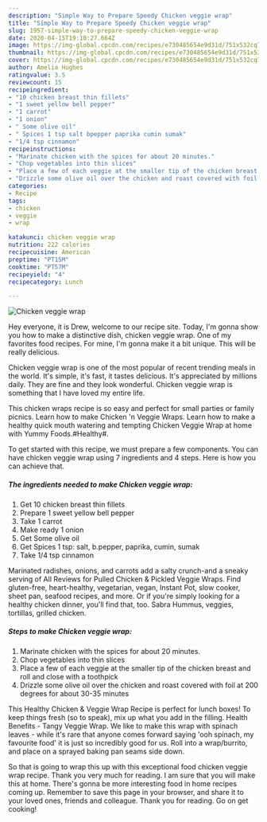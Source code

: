 ```yaml
---
description: "Simple Way to Prepare Speedy Chicken veggie wrap"
title: "Simple Way to Prepare Speedy Chicken veggie wrap"
slug: 1957-simple-way-to-prepare-speedy-chicken-veggie-wrap
date: 2020-04-15T19:10:27.664Z
image: https://img-global.cpcdn.com/recipes/e730485654e9d31d/751x532cq70/chicken-veggie-wrap-recipe-main-photo.jpg
thumbnail: https://img-global.cpcdn.com/recipes/e730485654e9d31d/751x532cq70/chicken-veggie-wrap-recipe-main-photo.jpg
cover: https://img-global.cpcdn.com/recipes/e730485654e9d31d/751x532cq70/chicken-veggie-wrap-recipe-main-photo.jpg
author: Amelia Hughes
ratingvalue: 3.5
reviewcount: 15
recipeingredient:
- "10 chicken breast thin fillets"
- "1 sweet yellow bell pepper"
- "1 carrot"
- "1 onion"
- " Some olive oil"
- " Spices 1 tsp salt bpepper paprika cumin sumak"
- "1/4 tsp cinnamon"
recipeinstructions:
- "Marinate chicken with the spices for about 20 minutes."
- "Chop vegetables into thin slices"
- "Place a few of each veggie at the smaller tip of the chicken breast and roll and close with a toothpick"
- "Drizzle some olive oil over the chicken and roast covered with foil at 200 degrees for about 30-35 minutes"
categories:
- Recipe
tags:
- chicken
- veggie
- wrap

katakunci: chicken veggie wrap 
nutrition: 222 calories
recipecuisine: American
preptime: "PT15M"
cooktime: "PT57M"
recipeyield: "4"
recipecategory: Lunch

---
```



![Chicken veggie wrap](https://img-global.cpcdn.com/recipes/e730485654e9d31d/751x532cq70/chicken-veggie-wrap-recipe-main-photo.jpg)

Hey everyone, it is Drew, welcome to our recipe site. Today, I'm gonna show you how to make a distinctive dish, chicken veggie wrap. One of my favorites food recipes. For mine, I'm gonna make it a bit unique. This will be really delicious.

Chicken veggie wrap is one of the most popular of recent trending meals in the world. It's simple, it's fast, it tastes delicious. It's appreciated by millions daily. They are fine and they look wonderful. Chicken veggie wrap is something that I have loved my entire life.

This chicken wraps recipe is so easy and perfect for small parties or family picnics. Learn how to make Chicken &#39;n Veggie Wraps. Learn how to make a healthy quick mouth watering and tempting Chicken Veggie Wrap at home with Yummy Foods.#Healthy#.


To get started with this recipe, we must prepare a few components. You can have chicken veggie wrap using 7 ingredients and 4 steps. Here is how you can achieve that.

<!--inarticleads1-->

##### The ingredients needed to make Chicken veggie wrap:

1. Get 10 chicken breast thin fillets
1. Prepare 1 sweet yellow bell pepper
1. Take 1 carrot
1. Make ready 1 onion
1. Get  Some olive oil
1. Get  Spices 1 tsp: salt, b.pepper, paprika, cumin, sumak
1. Take 1/4 tsp cinnamon


Marinated radishes, onions, and carrots add a salty crunch-and a sneaky serving of All Reviews for Pulled Chicken &amp; Pickled Veggie Wraps. Find gluten-free, heart-healthy, vegetarian, vegan, Instant Pot, slow cooker, sheet pan, seafood recipes, and more. Or if you&#39;re simply looking for a healthy chicken dinner, you&#39;ll find that, too. Sabra Hummus, veggies, tortillas, grilled chicken. 

<!--inarticleads2-->

##### Steps to make Chicken veggie wrap:

1. Marinate chicken with the spices for about 20 minutes.
1. Chop vegetables into thin slices
1. Place a few of each veggie at the smaller tip of the chicken breast and roll and close with a toothpick
1. Drizzle some olive oil over the chicken and roast covered with foil at 200 degrees for about 30-35 minutes


This Healthy Chicken &amp; Veggie Wrap Recipe is perfect for lunch boxes! To keep things fresh (so to speak), mix up what you add in the filling. Health Benefits - Tangy Veggie Wrap. We like to make this wrap with spinach leaves - while it&#39;s rare that anyone comes forward saying &#39;ooh spinach, my favourite food&#39; it is just so incredibly good for us. Roll into a wrap/burrito, and place on a sprayed baking pan seams side down. 

So that is going to wrap this up with this exceptional food chicken veggie wrap recipe. Thank you very much for reading. I am sure that you will make this at home. There's gonna be more interesting food in home recipes coming up. Remember to save this page in your browser, and share it to your loved ones, friends and colleague. Thank you for reading. Go on get cooking!
